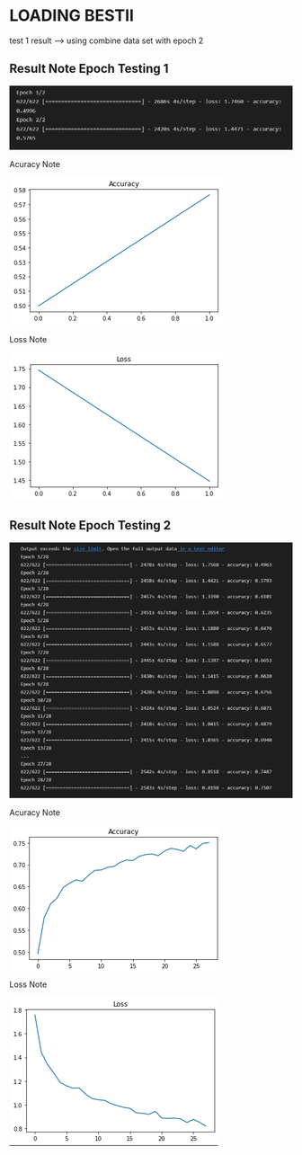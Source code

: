 # LOADING BESTII

test 1 result --> using combine data set with epoch 2

## Result Note Epoch Testing 1

![Alt text](/imagesrc/Testing1Epochnote.png "Optional title")

Acuracy Note

![Alt text](/imagesrc/Testing1Accuracy.png "Optional title")

Loss Note

![Alt text](/imagesrc/Testing1Loss.png "Optional title")



## Result Note Epoch Testing 2

![Alt text](/imagesrc/Testing2Epochnote.png "Optional title")

Acuracy Note

![Alt text](/imagesrc/Testing2Acuracy.png "Optional title")

Loss Note

![Alt text](/imagesrc/Testing2Loss.png "Optional title")
